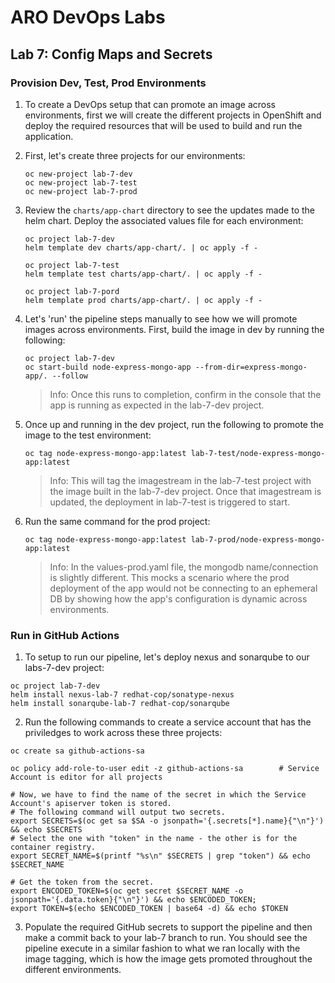 # ARO DevOps Labs

## Lab 7: Config Maps and Secrets

### Provision Dev, Test, Prod Environments

1. To create a DevOps setup that can promote an image across environments, first we will create the different projects in OpenShift and deploy the required resources that will be used to build and run the application.

2. First, let's create three projects for our environments:

    ```
    oc new-project lab-7-dev
    oc new-project lab-7-test
    oc new-project lab-7-prod
    ```

3. Review the `charts/app-chart` directory to see the updates made to the helm chart. Deploy the associated values file for each environment:

    ```
    oc project lab-7-dev
    helm template dev charts/app-chart/. | oc apply -f -

    oc project lab-7-test
    helm template test charts/app-chart/. | oc apply -f -

    oc project lab-7-pord
    helm template prod charts/app-chart/. | oc apply -f -
    ```

4. Let's 'run' the pipeline steps manually to see how we will promote images across environments. First, build the image in dev by running the following: 

    ```
    oc project lab-7-dev
    oc start-build node-express-mongo-app --from-dir=express-mongo-app/. --follow
    ```

    > Info: Once this runs to completion, confirm in the console that the app is running as expected in the lab-7-dev project.

5. Once up and running in the dev project, run the following to promote the image to the test environment:

    ```
    oc tag node-express-mongo-app:latest lab-7-test/node-express-mongo-app:latest
    ```

    > Info: This will tag the imagestream in the lab-7-test project with the image built in the lab-7-dev project. Once that imagestream is updated, the deployment in lab-7-test is triggered to start.

6. Run the same command for the prod project:

    ```
    oc tag node-express-mongo-app:latest lab-7-prod/node-express-mongo-app:latest
    ```

    > Info: In the values-prod.yaml file, the mongodb name/connection is slightly different. This mocks a scenario where the prod deployment of the app would not be connecting to an ephemeral DB by showing how the app's configuration is dynamic across environments.

### Run in GitHub Actions

1. To setup to run our pipeline, let's deploy nexus and sonarqube to our labs-7-dev project:

```
oc project lab-7-dev
helm install nexus-lab-7 redhat-cop/sonatype-nexus
helm install sonarqube-lab-7 redhat-cop/sonarqube
```

2. Run the following commands to create a service account that has the priviledges to work across these three projects:

```
oc create sa github-actions-sa

oc policy add-role-to-user edit -z github-actions-sa        # Service Account is editor for all projects

# Now, we have to find the name of the secret in which the Service Account's apiserver token is stored.
# The following command will output two secrets. 
export SECRETS=$(oc get sa $SA -o jsonpath='{.secrets[*].name}{"\n"}') && echo $SECRETS
# Select the one with "token" in the name - the other is for the container registry.
export SECRET_NAME=$(printf "%s\n" $SECRETS | grep "token") && echo $SECRET_NAME

# Get the token from the secret. 
export ENCODED_TOKEN=$(oc get secret $SECRET_NAME -o jsonpath='{.data.token}{"\n"}') && echo $ENCODED_TOKEN;
export TOKEN=$(echo $ENCODED_TOKEN | base64 -d) && echo $TOKEN
```

3. Populate the required GitHub secrets to support the pipeline and then make a commit back to your lab-7 branch to run. You should see the pipeline execute in a similar fashion to what we ran locally with the image tagging, which is how the image gets promoted throughout the different environments.